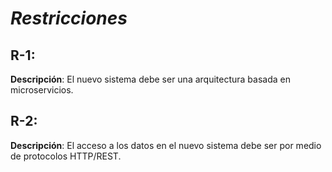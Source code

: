 # ***Restricciones***
## R-1: 
**Descripción**: El nuevo sistema debe ser una arquitectura basada en microservicios.

## R-2:  
**Descripción**: El acceso a los datos en el nuevo sistema debe ser por medio de protocolos HTTP/REST.